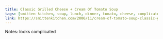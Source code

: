 ```yaml
---
title: Classic Grilled Cheese + Cream Of Tomato Soup
tags: [smitten-kitchen, soup, lunch, dinner, tomato, cheese, complicated-looking, to-try]
link: https://smittenkitchen.com/2006/11/cream-of-tomato-soup-classic-grilled-cheese/
---
```

Notes: looks complicated

